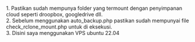 <br> 1. Pastikan sudah mempunya folder yang termount dengan penyimpanan cloud seperti droopbox, googledrive dll.
<br> 2. Sebelum menggunakan auto_backup.php pastikan sudah mempunyai file check_rclone_mount.php untuk di eksekusi.
<br> 3. Disini saya menggunakan VPS ubuntu 22.04
